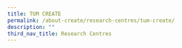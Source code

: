 ```yaml
---
title: TUM CREATE
permalink: /about-create/research-centres/tum-create/
description: ""
third_nav_title: Research Centres
---
```

